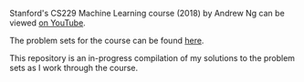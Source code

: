 Stanford's CS229 Machine Learning course (2018) by Andrew Ng can be viewed [on YouTube](https://www.youtube.com/watch?v=jGwO_UgTS7I&list=PLoROMvodv4rMiGQp3WXShtMGgzqpfVfbU&ab_channel=StanfordOnline).

The problem sets for the course can be found [here](https://github.com/maxim5/cs229-2018-autumn).

This repository is an in-progress compilation of my solutions to the problem sets as I work through the course. 